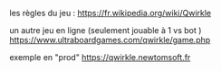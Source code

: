 les règles du jeu : https://fr.wikipedia.org/wiki/Qwirkle

un autre jeu en ligne (seulement jouable à 1 vs bot ) https://www.ultraboardgames.com/qwirkle/game.php

exemple en "prod"
https://qwirkle.newtomsoft.fr
